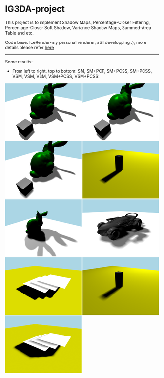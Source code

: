 # IG3DA-project

This project is to implement Shadow Maps, Percentage-Closer Filtering, Percentage-Closer Soft Shadow, Variance Shadow Maps, Summed-Area Table and etc. 

Code base: IceRender-my personal renderer, still developping :), more details please refer [here](codes/RenderEngine-branch2-For-implementation-of-VSSM-IG3DA-project-/README.md)

---------------------------------------------------------------------------------------------------------------------

Some results:

- From left to right, top to bottom: SM, SM+PCF, SM+PCSS, SM+PCSS, VSM, VSM, VSM, VSM+PCSS, VSM+PCSS:
<p float="left">
  <img src="/results/SM.png" width="250" />
  <img src="/results/SM_PCF.png" width="250" />
  <img src="/results/SM_PCSS.png" width="250" />
  <img src="/results/SM_PCSS_Contact_Object.png" width="250" />
 
  <img src="/results/VSM-SAT-OFF.png" width="250" />
  <img src="/results/VSM-SAT-OFF-Car.png" width="250" />
  <img src="/results/VSM-Planes.png" width="250" />
 
  <img src="/results/VSM-PCSS-Contact.png" width="250" />
  <img src="/results/VSM-PCSS-Planes.png" width="250" />
</p>
